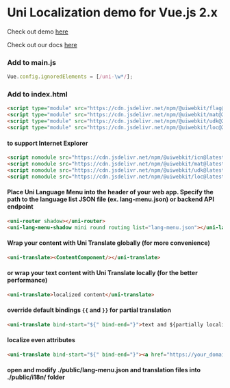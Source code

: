 # Uni Localization demo for Vue.js 2.x

Check out demo [here](https://uiwebkit.github.io/localize-vue-2x/)

Check out our docs [here](https://uiwebkit.com/wgt/loc/1)

### Add to main.js

```js
Vue.config.ignoredElements = [/uni-\w*/];
```

### Add to index.html

```html
<script type="module" src="https://cdn.jsdelivr.net/npm/@uiwebkit/flag@0.1.1/dist/flag/flag.esm.js"></script>
<script type="module" src="https://cdn.jsdelivr.net/npm/@uiwebkit/mat@2.0.0-2/dist/mat.esm.js"></script>
<script type="module" src="https://cdn.jsdelivr.net/npm/@uiwebkit/udk@2.0.0-9/dist/udk.esm.js"></script>
<script type="module" src="https://cdn.jsdelivr.net/npm/@uiwebkit/loc@2.0.0-1/dist/loc/loc.esm.js"></script>
```

#### to support Internet Explorer

```html
<script nomodule src="https://cdn.jsdelivr.net/npm/@uiwebkit/icn@latest/dist/icn/icn.js"></script>
<script nomodule src="https://cdn.jsdelivr.net/npm/@uiwebkit/mat@latest/dist/mat.js"></script>
<script nomodule src="https://cdn.jsdelivr.net/npm/@uiwebkit/udk@latest/dist/udk.js"></script>
<script nomodule src="https://cdn.jsdelivr.net/npm/@uiwebkit/loc@latest/dist/loc/loc.js"></script>
```

#### Place Uni Language Menu into the header of your web app. Specify the path to the language list JSON file (ex. lang-menu.json) or backend API endpoint

```html
<uni-router shadow></uni-router>
<uni-lang-menu-shadow mini round routing list="lang-menu.json"></uni-lang-menu-shadow>
```

#### Wrap your content with Uni Translate globally (for more convenience)

```html
<uni-translate><ContentComponent/></uni-translate>
```

#### or wrap your text content with Uni Translate locally (for the better performance)

```html
<uni-translate>localized content</uni-translate>
```

#### override default bindings `{{` and `}}` for partial translation

```html
<uni-translate bind-start="${" bind-end="}">text and ${partially localized}</uni-translate>
```

#### localize even attributes

```html
<uni-translate bind-start="${" bind-end="}"><a href="https://your_domain/${localized}">link</a></uni-translate>
```

#### open and modify ./public/lang-menu.json and translation files into ./public/i18n/ folder
